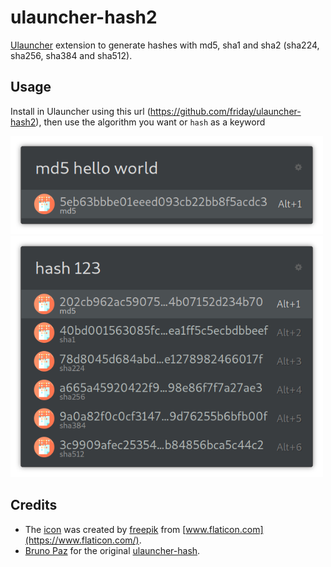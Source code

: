 # ulauncher-hash2
[Ulauncher](https://ulauncher.io/) extension to generate hashes with md5, sha1 and sha2 (sha224, sha256, sha384 and sha512).

## Usage
Install in Ulauncher using this url (https://github.com/friday/ulauncher-hash2), then use the algorithm you want or `hash` as a keyword

<img src="screenshot-md5.png" width="500">
<img src="screenshot-full.png" width="500">

## Credits
* The [icon](https://www.flaticon.com/free-icon/encryption_418404) was created by [freepik](https://www.flaticon.com/authors/freepik) from [www.flaticon.com](https://www.flaticon.com/).
* [Bruno Paz](https://github.com/brpaz) for the original [ulauncher-hash](https://github.com/brpaz/ulauncher-hash).
